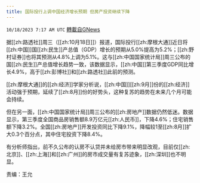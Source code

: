 ```yaml
---
title: 国际投行上调中国经济增长预期 但房产投资继续下降
---
```

`10/18/2023 7:17 AM UTC` [轉載自GNews](https://gnews.org/articles/1850741)

据[[zh:路透社]]周三（[[zh:10月18日]]）报道，国际投行[[zh:摩根大通]]近日将[[zh:中国]]国[[zh:民生]]产总值（GDP）增长的预期从5.0%提高为5.2%；[[zh:野村证券]]也将其预测从4.8%上调为5.1%。这与[[zh:中国国家统计局]]周三公布的国[[zh:民生]]产总值增长趋势一致，该数据显示，[[zh:中国]]第三季度GDP同比增长4.9%，高于[[zh:彭博社]]和[[zh:路透社]]此前的预测。

[[zh:摩根大通]]的[[zh:经济]]学家分析说，[[zh:中国]][[zh:9月]]份的[[zh:经济]]活动强于预期，延续了[[zh:8月]]份的好势头，这种复苏的趋势在未来几个月可能会持续。

但在另一面，[[zh:中国国家统计局]]周三公布的[[zh:房地产]]数据仍然低迷。数据显示，第三季度全国商品房销售额8.9万亿元[[zh:人民币]]，下降4.6%；住宅销售额下降3.2%。全国[[zh:房地产]]开发投资同比下降9.1%，降幅较1至[[zh:8月]]扩大0.3个百分点，其中住宅投资下降8.4%。

有分析师指出，前不久公布的认房不认贷并未给房市带来明显改观，目前仅[[zh:北京]]、[[zh:上海]]和[[zh:广州]]的房市成交量有复苏迹象，[[zh:深圳]]也不明显。

责编：王允
